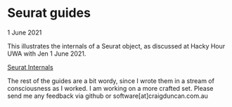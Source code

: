 # Seurat guides

1 June 2021

This illustrates the internals of a Seurat object, as discussed at Hacky Hour UWA with Jen 1 June 2021.

[Seurat Internals](images/SeuratInternals.png)

The rest of the guides are a bit wordy, since I wrote them in a stream of consciousness as I worked.   I am working on a more crafted set.   Please send me any feedback via github or software[at]craigduncan.com.au